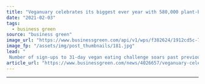 ```yaml
---
title: "Veganuary celebrates its biggest ever year with 580,000 plant-based pledges"
date: "2021-02-03"
tags: 
  - business green
source: "business green"
image_url: "https://www.businessgreen.com/api/v1/wps/f382624/1912cd5c-7dd0-46c1-a106-96c42df97b95/7/dmitry-dreyer-K4ERT-IYazw-unsplash-185x114.jpg"
image_fp: "/assets/img/post_thumbnails/181.jpg"
lead: "
 Number of sign-ups to 31-day vegan eating challenge soars past previous records after pandemic brought impacts from food and farming systems into sharper focus  ..."
article_url: "https://www.businessgreen.com/news/4026657/veganuary-celebrates-biggest-580-plant-pledges"
---
```


---
